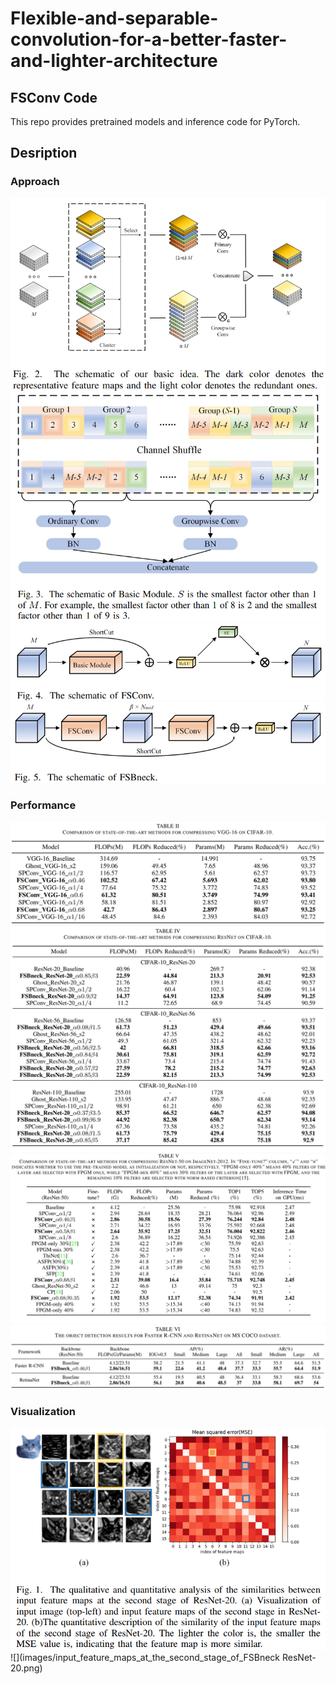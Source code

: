 # Flexible-and-separable-convolution-for-a-better-faster-and-lighter-architecture

## FSConv Code
This repo provides pretrained models and inference code for PyTorch.

## Desription

### Approach
![](images/basic_idea.png)
![](images/Basic_Module.png)
![](images/FSConv.png)
![](images/FSBneck.png)

### Performance
![](images/VGG-16_ON_CIFAR-10.png)
![](images/RESNET_ON_CIFAR-10.png)
![](images/RESNET-50_ON_IMAGENET-2012.png)
![](images/MS_COCO.png)

### Visualization
![](images/input_feature_maps_of_the_second_stage_of_ResNet-20.png)
![](images/input_feature_maps_at_the_second_stage_of_FSBneck ResNet-20.png)
